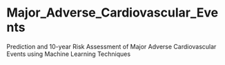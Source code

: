 # Major_Adverse_Cardiovascular_Events
Prediction and 10-year Risk Assessment of Major Adverse Cardiovascular Events using Machine Learning Techniques
